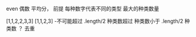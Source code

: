 even 偶数 平均分， 前提
每种数字代表不同的类型
最大的种类数量

[1,1,2,2,3,3]
[1,1,2,3]
 -不可能超过 .length/2
 种类数超过
 种类数小于 .length/2
 种类数 ？ 去重
 